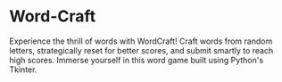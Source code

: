 # Word-Craft
Experience the thrill of words with WordCraft! Craft words from random letters, strategically reset for better scores, and submit smartly to reach high scores.  Immerse yourself in this word game built using Python's Tkinter. 
